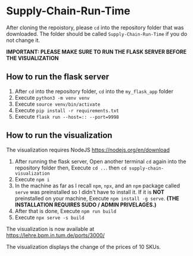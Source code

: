 # Supply-Chain-Run-Time

After cloning the repoistory, please `cd` into the repository folder that was downloaded. The folder should be called `Supply-Chain-Run-Time` if you do not change it.

**IMPORTANT: PLEASE MAKE SURE TO RUN THE FLASK SERVER BEFORE THE VISUALIZATION**

## How to run the flask server

1. After `cd` into the repository folder, `cd` into the `my_flask_app` folder
2. Execute `python3 -m venv venv`
3. Execute `source venv/bin/activate`
4. Execute `pip install -r requirements.txt`
5. Execute `flask run --host=:: --port=9998`

## How to run the visualization

The visualization requires NodeJS https://nodejs.org/en/download

1. After running the flask server, Open another terminal `cd` again into the repository folder then, Execute `cd ..`. then `cd supply-chain-visualization`
2. Execute `npm i`
3. In the machine as far as I recall `npm`, `npx`, and an `npm` package called `serve` was preinstalled so I didn't have to install it. If it is **NOT** preinstalled on your machine, Execute `npm install -g serve`. **(THE INSTALLATION REQUIRES SUDO / ADMIN PRIVELAGES.)**
4. After that is done, Execute `npm run build`
5. Execute `npx serve -s build`

The visualization is now available at https://lehre.bpm.in.tum.de/ports/3000/

The visualization displays the change of the prices of 10 SKUs.
